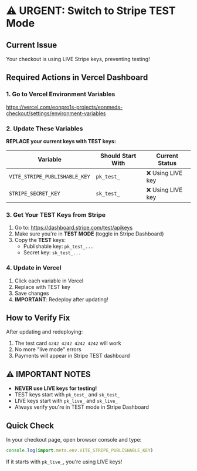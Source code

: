 # ⚠️ URGENT: Switch to Stripe TEST Mode

## Current Issue

Your checkout is using LIVE Stripe keys, preventing testing!

## Required Actions in Vercel Dashboard

### 1. Go to Vercel Environment Variables
<https://vercel.com/eonpro1s-projects/eonmeds-checkout/settings/environment-variables>

### 2. Update These Variables

**REPLACE your current keys with TEST keys:**

| Variable | Should Start With | Current Status |
|----------|------------------|----------------|
| `VITE_STRIPE_PUBLISHABLE_KEY` | `pk_test_` | ❌ Using LIVE key |
| `STRIPE_SECRET_KEY` | `sk_test_` | ❌ Using LIVE key |

### 3. Get Your TEST Keys from Stripe

1. Go to: <https://dashboard.stripe.com/test/apikeys>
2. Make sure you're in **TEST MODE** (toggle in Stripe Dashboard)
3. Copy the **TEST** keys:
   - Publishable key: `pk_test_...`
   - Secret key: `sk_test_...`

### 4. Update in Vercel

1. Click each variable in Vercel
2. Replace with TEST key
3. Save changes
4. **IMPORTANT**: Redeploy after updating!

## How to Verify Fix

After updating and redeploying:

1. The test card `4242 4242 4242 4242` will work
2. No more "live mode" errors
3. Payments will appear in Stripe TEST dashboard

## ⚠️ IMPORTANT NOTES

- **NEVER use LIVE keys for testing!**
- TEST keys start with `pk_test_` and `sk_test_`
- LIVE keys start with `pk_live_` and `sk_live_`
- Always verify you're in TEST mode in Stripe Dashboard

## Quick Check

In your checkout page, open browser console and type:

```javascript
console.log(import.meta.env.VITE_STRIPE_PUBLISHABLE_KEY)
```

If it starts with `pk_live_`, you're using LIVE keys!
